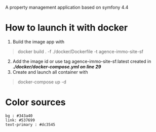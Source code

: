 A property management application based on symfony 4.4 

# How to launch it with docker
1. Build the image  app with
> docker build . -f ./docker/Dockerfile -t agence-immo-site-sf
2. Add the image id or use tag agence-immo-site-sf:latest created in ***./docker/docker-compose.yml on line 29***
3. Create and launch all container with
> docker-compose up -d

# Color sources
```
bg : #343a40
link: #537699
text-primary : #dc3545
```


